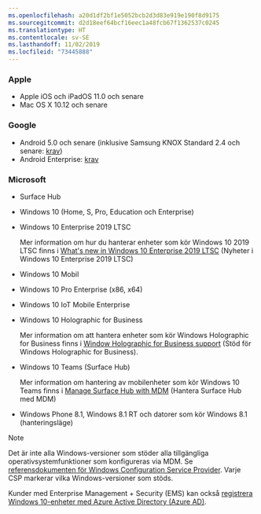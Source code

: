 ```yaml
---
ms.openlocfilehash: a20d1df2bf1e5052bcb2d3d83e919e190f8d9175
ms.sourcegitcommit: d2d18eef64bcf16eec1a48fcb67f1362537c0245
ms.translationtype: HT
ms.contentlocale: sv-SE
ms.lasthandoff: 11/02/2019
ms.locfileid: "73445888"
---
```



### <a name="apple"></a>Apple
- Apple iOS och iPadOS 11.0 och senare
- Mac OS X 10.12 och senare

### <a name="google"></a>Google
- Android 5.0 och senare (inklusive Samsung KNOX Standard 2.4 och senare: [krav](https://www.samsungknox.com/en/knox-platform/supported-devices/2.4+))
- Android Enterprise: [krav](https://support.google.com/work/android/topic/9428066)

### <a name="microsoft"></a>Microsoft

- Surface Hub
- Windows 10 (Home, S, Pro, Education och Enterprise)
- Windows 10 Enterprise 2019 LTSC

  Mer information om hur du hanterar enheter som kör Windows 10 2019 LTSC finns i [What's new in Windows 10 Enterprise 2019 LTSC](https://docs.microsoft.com/windows/whats-new/ltsc/whats-new-windows-10-2019) (Nyheter i Windows 10 Enterprise 2019 LTSC)
  
- Windows 10 Mobil
- Windows 10 Pro Enterprise (x86, x64)
- Windows 10 IoT Mobile Enterprise
- Windows 10 Holographic for Business

  Mer information om att hantera enheter som kör Windows Holographic for Business finns i [Window Holographic for Business support](../fundamentals/windows-holographic-for-business.md) (Stöd för Windows Holographic for Business).

- Windows 10 Teams (Surface Hub)

   Mer information om hantering av mobilenheter som kör Windows 10 Teams finns i [Manage Surface Hub with MDM](https://docs.microsoft.com/surface-hub/manage-settings-with-mdm-for-surface-hub) (Hantera Surface Hub med MDM)
- Windows Phone 8.1, Windows 8.1 RT och datorer som kör Windows 8.1 (hanteringsläge)

> [!NOTE]
> Det är inte alla Windows-versioner som stöder alla tillgängliga operativsystemfunktioner som konfigureras via MDM. Se [referensdokumenten för Windows Configuration Service Provider](https://docs.microsoft.com/windows/configuration/provisioning-packages/how-it-pros-can-use-configuration-service-providers). Varje CSP markerar vilka Windows-versioner som stöds.

Kunder med Enterprise Management + Security (EMS) kan också [registrera Windows 10-enheter med Azure Active Directory (Azure AD)](/intune/windows-enroll).


